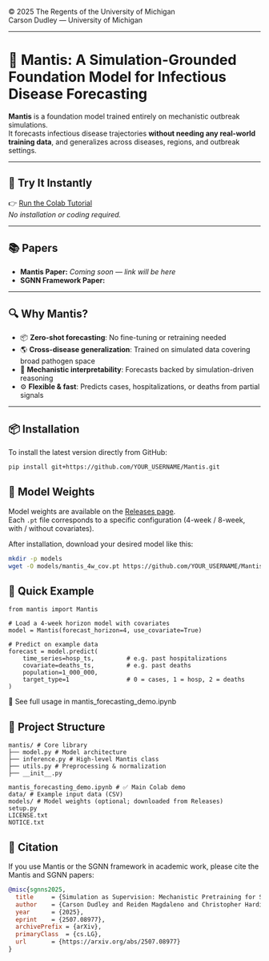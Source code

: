 © 2025 The Regents of the University of Michigan  
Carson Dudley — University of Michigan

---

# 🦠 Mantis: A Simulation-Grounded Foundation Model for Infectious Disease Forecasting

**Mantis** is a foundation model trained entirely on mechanistic outbreak simulations.  
It forecasts infectious disease trajectories **without needing any real-world training data**, and generalizes across diseases, regions, and outbreak settings.

---

## 🚀 Try It Instantly

👉 [Run the Colab Tutorial](https://colab.research.google.com/drive/1Epuq-6ZGUM67FOfWHnLGkld4-cb8EDW0?usp=sharing)  
_No installation or coding required._

---

## 📚 Papers

- **Mantis Paper:** _Coming soon — link will be here_
- **SGNN Framework Paper:** 

---

## 🔍 Why Mantis?

- 📦 **Zero-shot forecasting**: No fine-tuning or retraining needed
- 🌎 **Cross-disease generalization**: Trained on simulated data covering broad pathogen space
- 🧠 **Mechanistic interpretability**: Forecasts backed by simulation-driven reasoning
- ⚙️ **Flexible & fast**: Predicts cases, hospitalizations, or deaths from partial signals

---

## 📦 Installation

To install the latest version directly from GitHub:

```bash
pip install git+https://github.com/YOUR_USERNAME/Mantis.git
```

## 💾 Model Weights

Model weights are available on the [Releases page](https://github.com/YOUR_USERNAME/Mantis/releases).  
Each `.pt` file corresponds to a specific configuration (4-week / 8-week, with / without covariates).  

After installation, download your desired model like this:

```bash
mkdir -p models
wget -O models/mantis_4w_cov.pt https://github.com/YOUR_USERNAME/Mantis/releases/download/mantis-v1.0/mantis_4w_cov.pt
```

## 🧪 Quick Example

```
from mantis import Mantis

# Load a 4-week horizon model with covariates
model = Mantis(forecast_horizon=4, use_covariate=True)

# Predict on example data
forecast = model.predict(
    time_series=hosp_ts,         # e.g. past hospitalizations
    covariate=deaths_ts,         # e.g. past deaths
    population=1_000_000,
    target_type=1                # 0 = cases, 1 = hosp, 2 = deaths
)
```
📘 See full usage in mantis_forecasting_demo.ipynb

## 📁 Project Structure

``` text
mantis/ # Core library
├── model.py # Model architecture
├── inference.py # High-level Mantis class
├── utils.py # Preprocessing & normalization
├── __init__.py

mantis_forecasting_demo.ipynb # ✅ Main Colab demo
data/ # Example input data (CSV)
models/ # Model weights (optional; downloaded from Releases)
setup.py
LICENSE.txt
NOTICE.txt
```

## 📄 Citation

If you use Mantis or the SGNN framework in academic work, please cite the Mantis and SGNN papers:

```bibtex
@misc{sgnns2025,
  title     = {Simulation as Supervision: Mechanistic Pretraining for Scientific Discovery},
  author    = {Carson Dudley and Reiden Magdaleno and Christopher Harding and Marisa Eisenberg},
  year      = {2025},
  eprint    = {2507.08977},
  archivePrefix = {arXiv},
  primaryClass  = {cs.LG},
  url       = {https://arxiv.org/abs/2507.08977}
}
```
